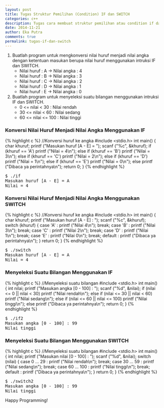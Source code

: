 ```yaml
---
layout: post
title: Tugas Struktur Pemilihan (Condition) IF dan SWITCH
categories: c++
description: Tugas cara membuat struktur pemilihan atau condition if dan switch menggunakan bahasa pemrogramman c++
date: 2014-11-21
author: Eka Putra
comments: true
permalink: tugas-if-dan-switch
---
```


1. Buatlah program untuk mengkonversi nilai huruf menjadi nilai angka dengan ketentuan masukan berupa nilai huruf menggunakan intruksi IF dan SWITCH.
	* Nilai huruf : A -> Nilai angka : 4
	* Nilai huruf : B -> Nilai angka : 3
	* Nilai huruf : C -> Nilai angka : 2
	* Nilai huruf : D -> Nilai angka : 1
	* Nilai huruf : E -> Nilai angka : 0
2. Buatlah program untuk menyeleksi suatu bilangan menggunakan intruksi IF dan SWITCH.
	* 0 <= nilai < 30 : Nilai rendah
	* 30 <= nilai < 60 : Nilai sedang
	* 60 <= nilai <= 100 : Nilai tinggi

### Konversi Nilai Huruf Menjadi Nilai Angka Menggunakan IF
{% highlight c %}
//Konversi huruf ke angka
#include <stdio.h>
int main()
{
	char khuruf;
	printf ("Masukan huruf [A - E] = ");
	scanf ("%c", &khuruf);
	if (khuruf == 'A')
		printf ("Nilai = 4\n");
	else if (khuruf == 'B')
		printf ("Nilai = 3\n");
	else if (khuruf == 'C')
		printf ("Nilai = 2\n");
	else if (khuruf == 'D')
		printf ("Nilai = 1\n");
	else if (khuruf == 'E')
		printf ("Nilai = 0\n");
	else
		printf ("Dibaca ya perintahnya\n");
	return 0;
}
{% endhighlight %}

<div class="console">
<pre>
<span class="ps1">$</span> ./if
Masukan huruf [A - E] = A
Nilai = 4
</pre>
</div>

### Konversi Nilai Huruf Menjadi Nilai Angka Menggunakan SWITCH
{% highlight c %}
//Konversi huruf ke angka
#include <stdio.h>
int main()
{
	char khuruf;
	printf ("Masukan huruf [A - E] : ");
	scanf ("%c", &khuruf);
	switch (khuruf)
	{
		case 'A' : printf ("Nilai 4\n"); break;
		case 'B' : printf ("Nilai 3\n"); break;
		case 'C' : printf ("Nilai 2\n"); break;
		case 'D' : printf ("Nilai 1\n"); break;
		case 'E' : printf ("Nilai 0\n"); break;
		default  : printf ("Dibaca ya perintahnya\n");
	}
	return 0;
}
{% endhighlight %}

<div class="console">
<pre>
<span class="ps1">$</span> ./switch
Masukan huruf [A - E] = A
Nilai = 4
</pre>
</div>

### Menyeleksi Suatu Bilangan Menggunakan IF
{% highlight c %}
//Menyeleksi suatu bilangan
#include <stdio.h>
int main()
{
	int nilai;
	printf ("Masukan angka [0 - 100] : ");
	scanf ("%d", &nilai);
	if (nilai <= 0 || nilai < 30)
		printf ("Nilai rendah\n");
	else if (nilai <= 30 || nilai < 60)
		printf ("Nilai sedang\n");
	else if (nilai <= 60 || nilai <= 100)
		printf ("Nilai tinggi\n");
	else
		printf ("Dibaca ya perintahnya\n");
	return 0;
}
{% endhighlight %}

<div class="console">
<pre>
<span class="ps1">$</span> ./if2
Masukan angka [0 - 100] : 99
Nilai tinggi
</pre>
</div>

### Menyeleksi Suatu Bilangan Menggunakan SWITCH
{% highlight c %}
//Menyeleksi suatu bilangan
#include <stdio.h>
int main()
{
	int nilai;
	printf ("Masukan nilai [0 - 100] : ");
	scanf ("%d", &nilai);
	switch (nilai)
	{
		case 0 ... 29 : printf ("Nilai rendah\n"); break;
		case 30 ... 59 : printf ("Nilai sedang\n"); break;
		case 60 ... 100 : printf ("Nilai tinggi\n"); break;
		default : printf ("Dibaca ya perintahnya\n");
	}
	return 0;
}
{% endhighlight %}

<div class="console">
<pre>
<span class="ps1">$</span> ./switch2
Masukan angka [0 - 100] : 99
Nilai tinggi
</pre>
</div>

Happy Programming!

